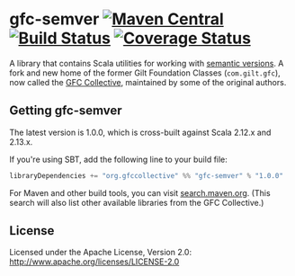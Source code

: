 # gfc-semver [![Maven Central](https://maven-badges.herokuapp.com/maven-central/org.gfccollective/gfc-semver_2.12/badge.svg?style=plastic)](https://maven-badges.herokuapp.com/maven-central/org.gfccollective/gfc-semver_2.12) [![Build Status](https://github.com/gfc-collective/gfc-semver/workflows/Scala%20CI/badge.svg)](https://github.com/gfc-collective/gfc-semver/actions) [![Coverage Status](https://coveralls.io/repos/gfc-collective/gfc-semver/badge.svg?branch=master&service=github)](https://coveralls.io/github/gfc-collective/gfc-semver?branch=master)

A library that contains Scala utilities for working with [semantic versions](http://semver.org).
A fork and new home of the former Gilt Foundation Classes (`com.gilt.gfc`), now called the [GFC Collective](https://github.com/gfc-collective), maintained by some of the original authors.

## Getting gfc-semver

The latest version is 1.0.0, which is cross-built against Scala 2.12.x and 2.13.x.

If you're using SBT, add the following line to your build file:

```scala
libraryDependencies += "org.gfccollective" %% "gfc-semver" % "1.0.0"
```

For Maven and other build tools, you can visit [search.maven.org](http://search.maven.org/#search%7Cga%7C1%7Corg.gfccollective).
(This search will also list other available libraries from the GFC Collective.)

## License

Licensed under the Apache License, Version 2.0: http://www.apache.org/licenses/LICENSE-2.0
